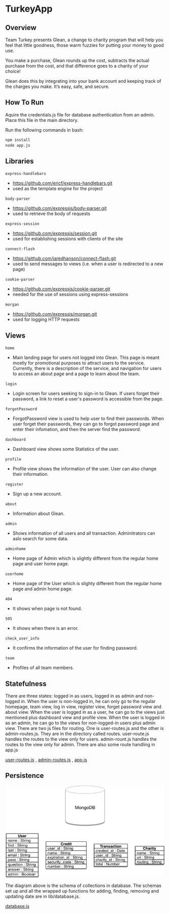 # TurkeyApp

## Overview
Team Turkey presents Glean, a change to charity program that will help you feel that little goodness, those warm fuzzies for putting your money to good use.

You make a purchase, Glean rounds up the cost, subtracts the actual purchase from the cost, and that difference goes to a charity of your choice!

Glean does this by integrating into your bank account and keeping track of the charges you make. It’s easy, safe, and secure.

## How To Run

Aquire the credentials.js file for database authentication from an admin. Place this file in the main directory.

Run the following commands in bash:

```bash
npm install
node app.js
```
## Libraries

``express-handlebars``
  * https://github.com/ericf/express-handlebars.git
  * used as the template engine for the project

``body-parser``
  * https://github.com/expressjs/body-parser.git
  * used to retrieve the body of requests

``express-session``
  * https://github.com/expressjs/session.git
  * used for establishing sessions with clients of the site

``connect-flash``
  * https://github.com/jaredhanson/connect-flash.git
  * used to send messages to views (i.e. when a user is redirected to a new page)

``cookie-parser``
  * https://github.com/expressjs/cookie-parser.git
  * needed for the use of sessions using express-sessions

``morgan``
  * https://github.com/expressjs/morgan.git
  * used for logging HTTP requests

## Views

``home``
  * Main landing page for users not logged into Glean. This page is meant mostly for promotional purposes to attract users to the service. Currently, there is a description of the service, and navigation for users to access an about page and a page to learn about the team.

``login``
  * Login screen for users seeking to sign-in to Glean. If users forget their password, a link to reset a user's password is accessible from the page.

``forgotPassword``
 * ForgotPassword view is used to help user to find their passwords. When user forget their passwords, they can go to forgot password page and enter their infomation, and then the server find the password. 

``dashboard``
 * Dashboard view shows some Statistics of the user. 
 
``profile``
  * Profile view shows the information of the user. User can also change their information. 
  
``register``
  * Sign up a new account. 
  
``about``
  * Information about Glean. 
  
``admin``
  * Shows information of all users and all transaction. Adminitrators can aslo search for some data. 
  
``adminhome``
  * Home page of Admin which is slightly different from the regular home page and user home page. 
  
``userhome``
  * Home page of the User which is slighty different from the regular home page and admin home page. 
  
``404``
  * It shows when page is not found.
  
``505``
  * It shows when there is an error.
  
``check_user_info``
  * It confirms the information of the user for finding password. 
  
``team``
  * Profiles of all team members. 
  

## Statefulness

There are three states: logged in as users, logged in as admin and non-logged in. When the user is non-logged in, he can only go to the regular homepage, team view, log in view, register view, forget password view and about view. When the user is logged in as a user, he can go to the views just mentioned plus dashboard view and profile view. When the user is logged in as an admin, he can go to the views for non-logged-in users plus admin view. 
There are two js files for routing. One is user-routes.js and the other is admin-routes.js. They are in the directory called routes. user-route.js handles the routes to the view only for users. admin-rount.js handles the routes to the view only for admin. There are also some route handling in app.js


[user-routes.js](routes/user-routes.js) , 
[admin-routes.js](routes/admin-routes.js) , 
[app.js](app.js)



## Persistence

![database diagram](/gleanDB.png)

The diagram above is the schema of collections in database. The schemas set up and all the wrapped up functions for adding, finding, removing and updating date are in lib/database.js.

[database.js](lib/database.js)

